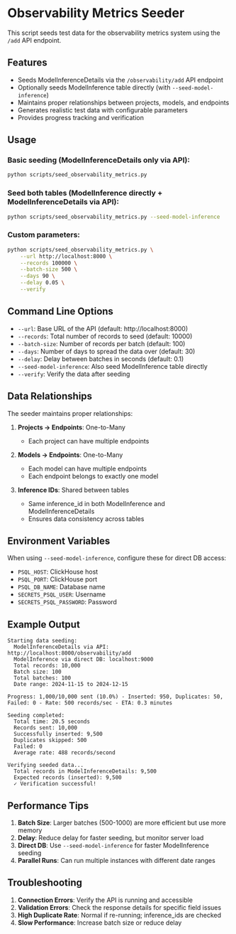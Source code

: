 # Observability Metrics Seeder

This script seeds test data for the observability metrics system using the `/add` API endpoint.

## Features

- Seeds ModelInferenceDetails via the `/observability/add` API endpoint
- Optionally seeds ModelInference table directly (with `--seed-model-inference`)
- Maintains proper relationships between projects, models, and endpoints
- Generates realistic test data with configurable parameters
- Provides progress tracking and verification

## Usage

### Basic seeding (ModelInferenceDetails only via API):
```bash
python scripts/seed_observability_metrics.py
```

### Seed both tables (ModelInference directly + ModelInferenceDetails via API):
```bash
python scripts/seed_observability_metrics.py --seed-model-inference
```

### Custom parameters:
```bash
python scripts/seed_observability_metrics.py \
    --url http://localhost:8000 \
    --records 100000 \
    --batch-size 500 \
    --days 90 \
    --delay 0.05 \
    --verify
```

## Command Line Options

- `--url`: Base URL of the API (default: http://localhost:8000)
- `--records`: Total number of records to seed (default: 10000)
- `--batch-size`: Number of records per batch (default: 100)
- `--days`: Number of days to spread the data over (default: 30)
- `--delay`: Delay between batches in seconds (default: 0.1)
- `--seed-model-inference`: Also seed ModelInference table directly
- `--verify`: Verify the data after seeding

## Data Relationships

The seeder maintains proper relationships:

1. **Projects → Endpoints**: One-to-Many
   - Each project can have multiple endpoints
   
2. **Models → Endpoints**: One-to-Many
   - Each model can have multiple endpoints
   - Each endpoint belongs to exactly one model

3. **Inference IDs**: Shared between tables
   - Same inference_id in both ModelInference and ModelInferenceDetails
   - Ensures data consistency across tables

## Environment Variables

When using `--seed-model-inference`, configure these for direct DB access:
- `PSQL_HOST`: ClickHouse host
- `PSQL_PORT`: ClickHouse port
- `PSQL_DB_NAME`: Database name
- `SECRETS_PSQL_USER`: Username
- `SECRETS_PSQL_PASSWORD`: Password

## Example Output

```
Starting data seeding:
  ModelInferenceDetails via API: http://localhost:8000/observability/add
  ModelInference via direct DB: localhost:9000
  Total records: 10,000
  Batch size: 100
  Total batches: 100
  Date range: 2024-11-15 to 2024-12-15

Progress: 1,000/10,000 sent (10.0%) - Inserted: 950, Duplicates: 50, Failed: 0 - Rate: 500 records/sec - ETA: 0.3 minutes

Seeding completed:
  Total time: 20.5 seconds
  Records sent: 10,000
  Successfully inserted: 9,500
  Duplicates skipped: 500
  Failed: 0
  Average rate: 488 records/second

Verifying seeded data...
  Total records in ModelInferenceDetails: 9,500
  Expected records (inserted): 9,500
  ✓ Verification successful!
```

## Performance Tips

1. **Batch Size**: Larger batches (500-1000) are more efficient but use more memory
2. **Delay**: Reduce delay for faster seeding, but monitor server load
3. **Direct DB**: Use `--seed-model-inference` for faster ModelInference seeding
4. **Parallel Runs**: Can run multiple instances with different date ranges

## Troubleshooting

1. **Connection Errors**: Verify the API is running and accessible
2. **Validation Errors**: Check the response details for specific field issues
3. **High Duplicate Rate**: Normal if re-running; inference_ids are checked
4. **Slow Performance**: Increase batch size or reduce delay